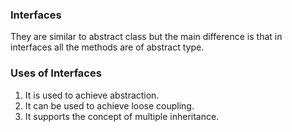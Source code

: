 <h3>Interfaces</h3>

They are similar to abstract class but the main difference is that in interfaces all the methods are of abstract type.

<h3>Uses of Interfaces</h3>

<ol>
  <li>It is used to achieve abstraction.</li>
  <li>It can be used to achieve loose coupling.</li>
  <li>It supports the concept of multiple inheritance.</li>
</ol>
